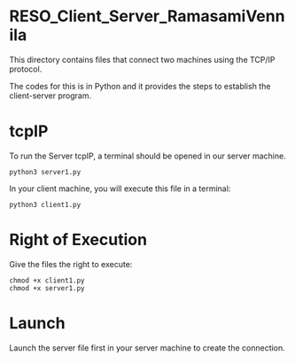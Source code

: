# RESO_Client_Server_RamasamiVennila
This directory contains files that connect two machines using the TCP/IP protocol.

The codes for this is in Python and it provides the steps to establish the client-server program.

# tcpIP
To run the Server tcpIP, a terminal should be opened in our server machine.

```
python3 server1.py
```
In your client machine, you will execute this file in a terminal:
```
python3 client1.py
```
# Right of Execution
Give the files the right to execute:
```
chmod +x client1.py
chmod +x server1.py
```
# Launch
Launch the server file first in your server machine to create the connection.
